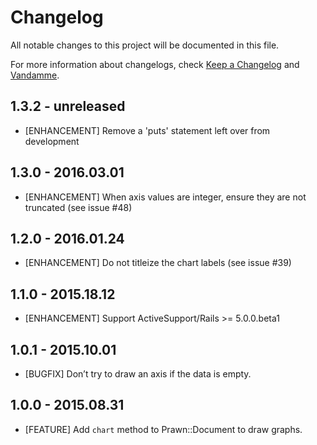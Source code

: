 # Changelog

All notable changes to this project will be documented in this file.

For more information about changelogs, check
[Keep a Changelog](http://keepachangelog.com) and
[Vandamme](http://tech-angels.github.io/vandamme).

## 1.3.2 - unreleased

* [ENHANCEMENT] Remove a 'puts' statement left over from development

## 1.3.0 - 2016.03.01

* [ENHANCEMENT] When axis values are integer, ensure they are not truncated (see issue #48)

## 1.2.0 - 2016.01.24

* [ENHANCEMENT] Do not titleize the chart labels (see issue #39)

## 1.1.0 - 2015.18.12

* [ENHANCEMENT] Support ActiveSupport/Rails >= 5.0.0.beta1

## 1.0.1 - 2015.10.01

* [BUGFIX] Don’t try to draw an axis if the data is empty.

## 1.0.0 - 2015.08.31

* [FEATURE] Add `chart` method to Prawn::Document to draw graphs.

